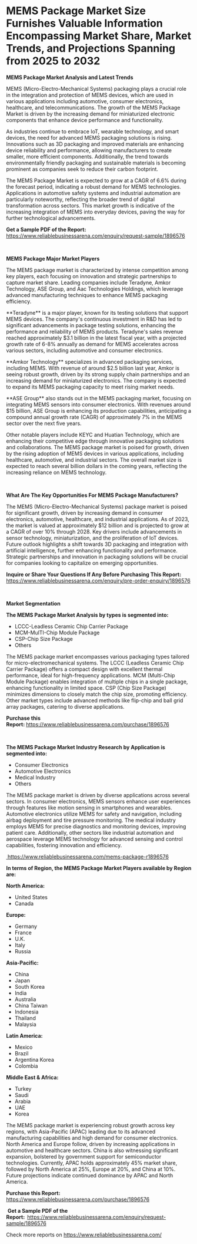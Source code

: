 <p><h1>MEMS Package Market Size Furnishes Valuable Information Encompassing Market Share, Market Trends, and Projections Spanning from 2025 to 2032</h1></p><p><strong>MEMS Package Market Analysis and Latest Trends</strong></p>
<p><p>MEMS (Micro-Electro-Mechanical Systems) packaging plays a crucial role in the integration and protection of MEMS devices, which are used in various applications including automotive, consumer electronics, healthcare, and telecommunications. The growth of the MEMS Package Market is driven by the increasing demand for miniaturized electronic components that enhance device performance and functionality. </p><p>As industries continue to embrace IoT, wearable technology, and smart devices, the need for advanced MEMS packaging solutions is rising. Innovations such as 3D packaging and improved materials are enhancing device reliability and performance, allowing manufacturers to create smaller, more efficient components. Additionally, the trend towards environmentally friendly packaging and sustainable materials is becoming prominent as companies seek to reduce their carbon footprint.</p><p>The MEMS Package Market is expected to grow at a CAGR of 6.6% during the forecast period, indicating a robust demand for MEMS technologies. Applications in automotive safety systems and industrial automation are particularly noteworthy, reflecting the broader trend of digital transformation across sectors. This market growth is indicative of the increasing integration of MEMS into everyday devices, paving the way for further technological advancements.</p></p>
<p><strong>Get a Sample PDF of the Report:&nbsp;</strong> <a href="https://www.reliablebusinessarena.com/enquiry/request-sample/1896576?utm_campaign=3121&utm_medium=2&utm_source=Github&utm_content=ia&utm_term=06042025&utm_id=mems-package">https://www.reliablebusinessarena.com/enquiry/request-sample/1896576</a></p>
<p>&nbsp;</p>
<p><strong>MEMS Package Major Market Players</strong></p>
<p><p>The MEMS package market is characterized by intense competition among key players, each focusing on innovation and strategic partnerships to capture market share. Leading companies include Teradyne, Amkor Technology, ASE Group, and Aac Technologies Holdings, which leverage advanced manufacturing techniques to enhance MEMS packaging efficiency.</p><p>**Teradyne** is a major player, known for its testing solutions that support MEMS devices. The company's continuous investment in R&D has led to significant advancements in package testing solutions, enhancing the performance and reliability of MEMS products. Teradyne's sales revenue reached approximately $3.1 billion in the latest fiscal year, with a projected growth rate of 6-8% annually as demand for MEMS accelerates across various sectors, including automotive and consumer electronics.</p><p>**Amkor Technology** specializes in advanced packaging services, including MEMS. With revenue of around $2.5 billion last year, Amkor is seeing robust growth, driven by its strong supply chain partnerships and an increasing demand for miniaturized electronics. The company is expected to expand its MEMS packaging capacity to meet rising market needs.</p><p>**ASE Group** also stands out in the MEMS packaging market, focusing on integrating MEMS sensors into consumer electronics. With revenues around $15 billion, ASE Group is enhancing its production capabilities, anticipating a compound annual growth rate (CAGR) of approximately 7% in the MEMS sector over the next five years.</p><p>Other notable players include KEYC and Huatian Technology, which are enhancing their competitive edge through innovative packaging solutions and collaborations. The MEMS package market is poised for growth, driven by the rising adoption of MEMS devices in various applications, including healthcare, automotive, and industrial sectors. The overall market size is expected to reach several billion dollars in the coming years, reflecting the increasing reliance on MEMS technology.</p></p>
<p>&nbsp;</p>
<p><strong>What Are The Key Opportunities For MEMS Package Manufacturers?</strong></p>
<p><p>The MEMS (Micro-Electro-Mechanical Systems) package market is poised for significant growth, driven by increasing demand in consumer electronics, automotive, healthcare, and industrial applications. As of 2023, the market is valued at approximately $12 billion and is projected to grow at a CAGR of over 10% through 2028. Key drivers include advancements in sensor technology, miniaturization, and the proliferation of IoT devices. Future outlook highlights a shift towards 3D packaging and integration with artificial intelligence, further enhancing functionality and performance. Strategic partnerships and innovation in packaging solutions will be crucial for companies looking to capitalize on emerging opportunities.</p></p>
<p><strong>Inquire or Share Your Questions If Any Before Purchasing This Report:</strong> <a href="https://www.reliablebusinessarena.com/enquiry/pre-order-enquiry/1896576?utm_campaign=3121&utm_medium=2&utm_source=Github&utm_content=ia&utm_term=06042025&utm_id=mems-package">https://www.reliablebusinessarena.com/enquiry/pre-order-enquiry/1896576</a></p>
<p>&nbsp;</p>
<p><strong>Market Segmentation</strong></p>
<p><strong>The MEMS Package Market Analysis by types is segmented into:</strong></p>
<p><ul><li>LCCC-Leadless Ceramic Chip Carrier Package</li><li>MCM-MulTI-Chip Module Package</li><li>CSP-Chip Size Package</li><li>Others</li></ul></p>
<p><p>The MEMS package market encompasses various packaging types tailored for micro-electromechanical systems. The LCCC (Leadless Ceramic Chip Carrier Package) offers a compact design with excellent thermal performance, ideal for high-frequency applications. MCM (Multi-Chip Module Package) enables integration of multiple chips in a single package, enhancing functionality in limited space. CSP (Chip Size Package) minimizes dimensions to closely match the chip size, promoting efficiency. Other market types include advanced methods like flip-chip and ball grid array packages, catering to diverse applications.</p></p>
<p><strong>Purchase this Report:&nbsp;</strong><a href="https://www.reliablebusinessarena.com/purchase/1896576?utm_campaign=3121&utm_medium=2&utm_source=Github&utm_content=ia&utm_term=06042025&utm_id=mems-package">https://www.reliablebusinessarena.com/purchase/1896576</a></p>
<p>&nbsp;</p>
<p><strong>The MEMS Package Market Industry Research by Application is segmented into:</strong></p>
<p><ul><li>Consumer Electronics</li><li>Automotive Electronics</li><li>Medical Industry</li><li>Others</li></ul></p>
<p><p>The MEMS package market is driven by diverse applications across several sectors. In consumer electronics, MEMS sensors enhance user experiences through features like motion sensing in smartphones and wearables. Automotive electronics utilize MEMS for safety and navigation, including airbag deployment and tire pressure monitoring. The medical industry employs MEMS for precise diagnostics and monitoring devices, improving patient care. Additionally, other sectors like industrial automation and aerospace leverage MEMS technology for advanced sensing and control capabilities, fostering innovation and efficiency.</p></p>
<p><a href="https://www.reliablebusinessarena.com/mems-package-r1896576?utm_campaign=3121&utm_medium=2&utm_source=Github&utm_content=ia&utm_term=06042025&utm_id=mems-package">&nbsp;https://www.reliablebusinessarena.com/mems-package-r1896576</a></p>
<p><strong>In terms of Region, the MEMS Package Market Players available by Region are:</strong></p>
<p>
    <p> <strong> North America: </strong>
        <ul>
            <li>United States</li>
            <li>Canada</li>
        </ul>
        </p> 
    <p> <strong> Europe: </strong>
        <ul>
            <li>Germany</li>
            <li>France</li>
            <li>U.K.</li>
            <li>Italy</li>
            <li>Russia</li>
        </ul>
        </p> 
    <p> <strong> Asia-Pacific: </strong>
        <ul>
            <li>China</li>
            <li>Japan</li>
            <li>South Korea</li>
            <li>India</li>
            <li>Australia</li>
            <li>China Taiwan</li>
            <li>Indonesia</li>
            <li>Thailand</li>
            <li>Malaysia</li>
        </ul>
        </p> 
    <p> <strong> Latin America: </strong>
        <ul>
            <li>Mexico</li>
            <li>Brazil</li>
            <li>Argentina Korea</li>
            <li>Colombia</li>
        </ul>
        </p> 
    <p> <strong> Middle East & Africa: </strong>
        <ul>
            <li>Turkey</li>
            <li>Saudi</li>
            <li>Arabia</li>
            <li>UAE</li>
            <li>Korea</li>
        </ul>
    </p>
    </p>
<p><p>The MEMS package market is experiencing robust growth across key regions, with Asia-Pacific (APAC) leading due to its advanced manufacturing capabilities and high demand for consumer electronics. North America and Europe follow, driven by increasing applications in automotive and healthcare sectors. China is also witnessing significant expansion, bolstered by government support for semiconductor technologies. Currently, APAC holds approximately 45% market share, followed by North America at 25%, Europe at 20%, and China at 10%. Future projections indicate continued dominance by APAC and North America.</p></p>
<p><strong>Purchase this Report: </strong><a href="https://www.reliablebusinessarena.com/purchase/1896576?utm_campaign=3121&utm_medium=2&utm_source=Github&utm_content=ia&utm_term=06042025&utm_id=mems-package">https://www.reliablebusinessarena.com/purchase/1896576</a></p>
<p>&nbsp;<strong>Get a Sample PDF of the Report:&nbsp;&nbsp;</strong><a href="https://www.reliablebusinessarena.com/enquiry/request-sample/1896576?utm_campaign=3121&utm_medium=2&utm_source=Github&utm_content=ia&utm_term=06042025&utm_id=mems-package">https://www.reliablebusinessarena.com/enquiry/request-sample/1896576</a></p>
<p><strong></strong></p>
<p>Check more reports on <a href="https://www.reliablebusinessarena.com/?utm_campaign=3121&utm_medium=2&utm_source=Github&utm_content=ia&utm_term=06042025&utm_id=mems-package">https://www.reliablebusinessarena.com/</a></p>